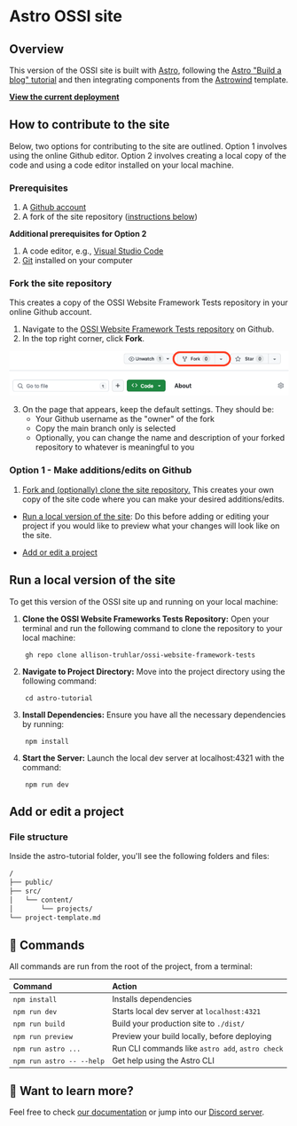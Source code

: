 # Astro OSSI site

## Overview

This version of the OSSI site is built with [Astro](https://github.com/withastro/astro), following the [Astro "Build a blog" tutorial](https://docs.astro.build/en/tutorial/0-introduction/) and then integrating components from the [Astrowind](https://github.com/onwidget/astrowind/tree/main) template.

[**View the current deployment**](https://earnest-banoffee-0c0dc1.netlify.app/)

## How to contribute to the site
Below, two options for contributing to the site are outlined. Option 1 involves using the online Github editor. Option 2 involves creating a local copy of the code and using a code editor installed on your local machine.

### Prerequisites
1. A [Github account](https://docs.github.com/en/get-started/quickstart/creating-an-account-on-github)
1. A fork of the site repository ([instructions below](#fork-the-site-repository))

**Additional prerequisites for Option 2**
1. A code editor, e.g., [Visual Studio Code](https://code.visualstudio.com/download)
1. [Git](https://git-scm.com/book/en/v2/Getting-Started-Installing-Git) installed on your computer

### Fork the site repository
This creates a copy of the OSSI Website Framework Tests repository in your online Github account.

1. Navigate to the [OSSI Website Framework Tests repository](https://github.com/allison-truhlar/ossi-website-framework-tests) on Github.
1. In the top right corner, click **Fork**.

![fork-repository](/assets/fork-repository.png)

3. On the page that appears, keep the default settings. They should be:
    - Your Github username as the "owner" of the fork
    - Copy the main branch only is selected
    - Optionally, you can change the name and description of your forked repository to whatever is meaningful to you

### Option 1 - Make additions/edits on Github
1. [Fork and (optionally) clone the site repository.](how-to-contribute/1-Fork-and-clone-the-site.md) This creates your own copy of the site code where you can make your desired additions/edits.

- [Run a local version of the site](#run-a-local-version-of-the-site): Do this before adding or editing your project if you would like to preview what your changes will look like on the site.

- [Add or edit a project](#add-or-edit-a-project)

## Run a local version of the site

To get this version of the OSSI site up and running on your local machine:

1. **Clone the OSSI Website Frameworks Tests Repository:**
Open your terminal and run the following command to clone the repository to your local machine:
``` 
    gh repo clone allison-truhlar/ossi-website-framework-tests
```

2. **Navigate to Project Directory:**
Move into the project directory using the following command:
```
    cd astro-tutorial
```

3. **Install Dependencies:**
Ensure you have all the necessary dependencies by running:
```
    npm install
```

4. **Start the Server:**
Launch the local dev server at localhost:4321 with the command:
```
    npm run dev
```

## Add or edit a project

### File structure

Inside the astro-tutorial folder, you'll see the following folders and files:

```text
/
├── public/
├── src/
│   └── content/
│       └── projects/
└── project-template.md
```



## 🧞 Commands

All commands are run from the root of the project, from a terminal:

| Command                   | Action                                           |
| :------------------------ | :----------------------------------------------- |
| `npm install`             | Installs dependencies                            |
| `npm run dev`             | Starts local dev server at `localhost:4321`      |
| `npm run build`           | Build your production site to `./dist/`          |
| `npm run preview`         | Preview your build locally, before deploying     |
| `npm run astro ...`       | Run CLI commands like `astro add`, `astro check` |
| `npm run astro -- --help` | Get help using the Astro CLI                     |

## 👀 Want to learn more?

Feel free to check [our documentation](https://docs.astro.build) or jump into our [Discord server](https://astro.build/chat).
